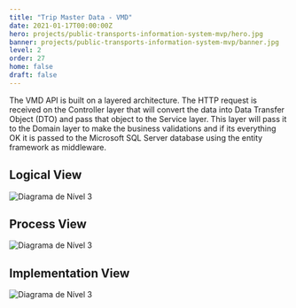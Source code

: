 ```yaml
---
title: "Trip Master Data - VMD"
date: 2021-01-17T00:00:00Z
hero: projects/public-transports-information-system-mvp/hero.jpg
banner: projects/public-transports-information-system-mvp/banner.jpg
level: 2
order: 27
home: false
draft: false
---
```

The VMD API is built on a layered architecture. The HTTP request is received on the Controller layer that will convert the data into Data Transfer Object (DTO) and pass that object to the Service layer. This layer will pass it to the Domain layer to make the business validations and if its everything OK it is passed to the Microsoft SQL Server database using the entity framework as middleware.
## Logical View
![Diagrama de Nível 3](/images/projects/public-transports-information-system-mvp/diagrams/N3-PROC-VMD.jpg)
## Process View
![Diagrama de Nível 3](/images/projects/public-transports-information-system-mvp/diagrams/N3-SSD-VMD.jpg)
## Implementation View
![Diagrama de Nível 3](/images/projects/public-transports-information-system-mvp/diagrams/N3-IMP-VMD.jpg)
